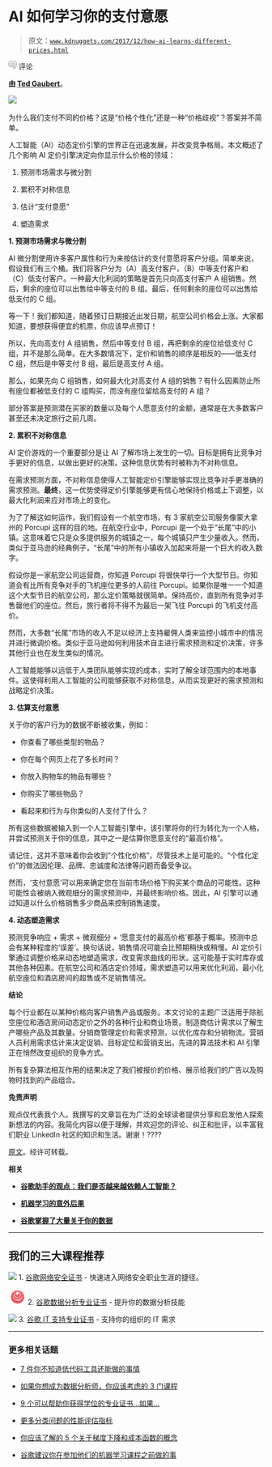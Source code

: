 # AI 如何学习你的支付意愿

> 原文：[`www.kdnuggets.com/2017/12/how-ai-learns-different-prices.html`](https://www.kdnuggets.com/2017/12/how-ai-learns-different-prices.html)

![c](img/3d9c022da2d331bb56691a9617b91b90.png) 评论

**由 [Ted Gaubert](https://www.linkedin.com/in/tedgaubert/)**。

![](img/5ef02e27ff07daf5b9372d65f30aef9e.png)

为什么我们支付不同的价格？这是“价格个性化”还是一种“价格歧视”？答案并不简单。

人工智能（AI）动态定价引擎的世界正在迅速发展，并改变竞争格局。本文概述了几个影响 AI 定价引擎决定向你显示什么价格的领域：

1.  预测市场需求与微分割

1.  累积不对称信息

1.  估计“支付意愿”

1.  塑造需求

**1. 预测市场需求与微分割**

AI 微分割使用许多客户属性和行为来按估计的支付意愿将客户分组。简单来说，假设我们有三个桶。我们将客户分为（A）高支付客户，（B）中等支付客户和（C）低支付客户。一种最大化利润的策略是首先只向高支付客户 A 组销售。然后，剩余的座位可以出售给中等支付的 B 组。最后，任何剩余的座位可以出售给低支付的 C 组。

等一下！我们都知道，随着预订日期接近出发日期，航空公司价格会上涨。大家都知道，要想获得便宜的机票，你应该早点预订！

所以，先向高支付 A 组销售，然后中等支付 B 组，再把剩余的座位给低支付 C 组，并不是那么简单。在大多数情况下，定价和销售的顺序是相反的——低支付 C 组，然后是中等支付 B 组，最后是高支付 A 组。

那么，如果先向 C 组销售，如何最大化对高支付 A 组的销售？有什么因素防止所有座位都被低支付的 C 组购买，而没有座位留给高支付的 A 组？

部分答案是预测潜在买家的数量以及每个人愿意支付的金额，通常是在大多数客户甚至还未决定旅行之前几周。

**2. 累积不对称信息**

AI 定价游戏的一个重要部分是让 AI 了解市场上发生的一切。目标是拥有比竞争对手更好的信息，以做出更好的决策。这种信息优势有时被称为不对称信息。

在需求预测方面，不对称信息使得人工智能定价引擎能够实现比竞争对手更准确的需求预测。**最终**，这一优势使得定价引擎能够更有信心地保持价格或上下调整，以最大化利润来应对市场上的变化。

为了了解这如何运作，我们假设有一个航空市场，有 3 家航空公司服务像蒙大拿州的 Porcupi 这样的目的地。在航空行业中，Porcupi 是一个处于“长尾”中的小镇。这意味着它只是众多提供服务的城镇之一，每个城镇只产生少量收入。然而，类似于亚马逊的经典例子，“长尾”中的所有小镇收入加起来将是一个巨大的收入数字。

假设你是一家航空公司运营商，你知道 Porcupi 将很快举行一个大型节日。你知道会有比所有竞争对手的飞机座位更多的人前往 Porcupi。如果你是唯一一个知道这个大型节日的航空公司，那么定价策略就很简单。保持高价，直到所有竞争对手售罄他们的座位。然后，旅行者将不得不为最后一架飞往 Porcupi 的飞机支付高价。

然而，大多数“长尾”市场的收入不足以经济上支持雇佣人类来监控小城市中的情况并进行微调价格。类似于亚马逊如何利用技术自主进行需求预测和定价决策，许多其他行业也在发生类似的情况。

人工智能能够以远低于人类团队能够实现的成本，实时了解全球范围内的本地事件。这使得利用人工智能的公司能够获取不对称信息，从而实现更好的需求预测和战略定价决策。

**3\. 估算支付意愿**

关于你的客户行为的数据不断被收集，例如：

+   你查看了哪些类型的物品？

+   你在每个网页上花了多长时间？

+   你放入购物车的物品有哪些？

+   你购买了哪些物品？

+   看起来和行为与你类似的人支付了什么？

所有这些数据被输入到一个人工智能引擎中，该引擎将你的行为转化为一个人格，并尝试预测关于你的信息，其中之一是估算你愿意支付的“最高价格”。

请记住，这并不意味着你会收到“个性化价格”，尽管技术上是可能的。“个性化定价”的做法因伦理、品牌、忠诚度和法律等问题而备受争议。

然而，‘支付意愿’可以用来确定您在当前市场价格下购买某个商品的可能性。这种可能性会被纳入微观细分的需求预测中，并最终影响价格。因此，AI 引擎可以通过知道以什么价格销售多少商品来控制销售速度。

**4\. 动态塑造需求**

预测竞争响应 + 需求 + 微观细分 + ‘愿意支付的最高价格’都基于概率。预测中总会有某种程度的‘误差’。换句话说，销售情况可能会比预期稍快或稍慢。AI 定价引擎通过调整价格来动态地塑造需求，改变需求曲线的形状。这可能基于实时库存或其他各种因素。在航空公司和酒店定价领域，需求塑造可以用来优化利润，最小化航空座位和酒店房间的超售或不足销售情况。

**结论**

每个行业都在以某种价格向客户销售产品或服务。本文讨论的主题广泛适用于除航空座位和酒店房间动态定价之外的各种行业和商业场景。制造商估计需求以了解生产哪些产品及其数量。分销商管理定价和需求预测，以优化库存和分销物流。营销人员利用需求估计来决定促销、目标定位和营销支出。先进的算法技术和 AI 引擎正在悄然改变组织的竞争方式。

所有复杂算法相互作用的结果决定了我们被报价的价格、展示给我们的广告以及购物时找到的产品组合。

**免责声明**

观点仅代表我个人。我撰写的文章旨在为广泛的全球读者提供分享和启发他人探索新想法的内容。我简化内容以便于理解，并欢迎您的评论、纠正和批评，以丰富我们职业 LinkedIn 社区的知识和生活。谢谢！????

[原文](https://www.linkedin.com/pulse/how-ai-learns-what-youre-willing-pay-why-were-paying-ted/)。经许可转载。

**相关**

+   [**谷歌助手的观点：我们是否越来越依赖人工智能？**](https://www.kdnuggets.com/2017/12/google-assistant-becoming-reliant-ai.html)

+   [**机器学习的意外后果**](https://www.kdnuggets.com/2017/06/unintended-consequences-machine-learning.html)

+   [**谷歌掌握了大量关于你的数据**](https://www.kdnuggets.com/2017/03/google-data-about-you.html)

* * *

## 我们的三大课程推荐

![](img/0244c01ba9267c002ef39d4907e0b8fb.png) 1\. [谷歌网络安全证书](https://www.kdnuggets.com/google-cybersecurity) - 快速进入网络安全职业生涯的捷径。

![](img/e225c49c3c91745821c8c0368bf04711.png) 2\. [谷歌数据分析专业证书](https://www.kdnuggets.com/google-data-analytics) - 提升你的数据分析技能

![](img/0244c01ba9267c002ef39d4907e0b8fb.png) 3\. [谷歌 IT 支持专业证书](https://www.kdnuggets.com/google-itsupport) - 支持你的组织的 IT 需求

* * *

### 更多相关话题

+   [7 件你不知道低代码工具还能做的事情](https://www.kdnuggets.com/2022/09/7-things-didnt-know-could-low-code-tool.html)

+   [如果你想成为数据分析师，你应该考虑的 3 门课程](https://www.kdnuggets.com/3-courses-you-should-consider-if-you-want-to-become-a-data-analyst)

+   [9 个可以帮助你获得学位的专业证书…如果…](https://www.kdnuggets.com/9-professional-certificates-that-can-take-you-onto-a-degree-if-you-really-want-to)

+   [更多分类问题的性能评估指标](https://www.kdnuggets.com/2020/04/performance-evaluation-metrics-classification.html)

+   [你应该了解的 5 个关于梯度下降和成本函数的概念](https://www.kdnuggets.com/2020/05/5-concepts-gradient-descent-cost-function.html)

+   [谷歌建议你在参加他们的机器学习课程之前做的事](https://www.kdnuggets.com/2021/10/google-recommends-before-machine-learning-data-science-course.html)

